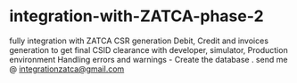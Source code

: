 # integration-with-ZATCA-phase-2
fully integration with ZATCA CSR generation  Debit, Credit and invoices generation to get final CSID  clearance with developer, simulator, Production environment   Handling errors and warnings - Create the database  .  send me @ integrationzatca@gmail.com
